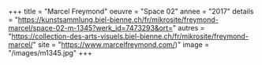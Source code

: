 +++
title = "Marcel Freymond"
oeuvre = "Space 02"
annee = "2017"
details = "https://kunstsammlung.biel-bienne.ch/fr/mikrosite/freymond-marcel/space-02-m-1345?werk_id=7473293&ort="
autres = "https://collection-des-arts-visuels.biel-bienne.ch/fr/mikrosite/freymond-marcel/"
site = "https://www.marcelfreymond.com/)"
image = "/images/m1345.jpg"
+++
